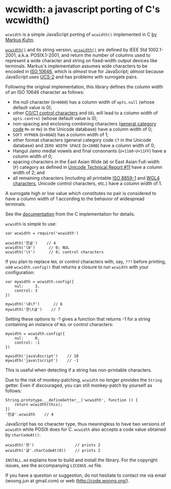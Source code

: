 wcwidth: a javascript porting of C's wcwidth()
==============================================

`wcwidth` is a simple JavaScript porting of `wcwidth()` implemented in C
[by Markus Kuhn](http://www.cl.cam.ac.uk/~mgk25/ucs/wcwidth.c).

[`wcwidth()`](http://www.opengroup.org/onlinepubs/007904975/functions/wcwidth.html)
and its string version,
[`wcswidth()`](http://www.opengroup.org/onlinepubs/007904975/functions/wcswidth.html)
are defined by IEEE Std 1002.1-2001, a.k.a. POSIX.1-2001, and return the number
of columns used to represent a wide character and string on fixed-width output
devices like terminals. Markus's implementation assumes wide characters to be
encoded in [ISO 10646](http://en.wikipedia.org/wiki/Universal_Character_Set),
which is _almost_ true for JavaScript; _almost_ because JavaScript uses
[UCS-2](http://en.wikipedia.org/wiki/UTF-16) and has problems with surrogate
pairs.

Following the original implementation, this library defines the column width of
an ISO 10646 character as follows:
- the null character (`U+0000`) has a column width of `opts.null` (whose
  default value is 0);
- other
  [C0/C1 control characters](http://en.wikipedia.org/wiki/C0_and_C1_control_codes)
  and `DEL` will lead to a column width of `opts.control` (whose default value
  is 0);
- non-spacing and enclosing combining characters
  ([general category code](http://www.unicode.org/reports/tr44/#GC_Values_Table)
  `Mn` or `Me`) in the Unicode database) have a column width of 0;
- `SOFT HYPHEN` (`U+00AD`) has a column width of 1;
- other format characters (general category code `Cf` in the Unicode database)
  and `ZERO WIDTH SPACE` (`U+200B`) have a column width of 0;
- Hangul Jamo medial vowels and final consonants (`U+1160`-`U+11FF`) have a
  column width of 0;
- spacing characters in the East Asian Wide (`W`) or East Asian Full-width
  (`F`) category as defined in
  [Unicode Technical Report #11](http://www.unicode.org/reports/tr11/) have a
  column width of 2; and
- all remaining characters (including all printable
  [ISO 8859-1](http://en.wikipedia.org/wiki/ISO/IEC_8859-1) and
  [WGL4 characters](http://en.wikipedia.org/wiki/Windows_Glyph_List_4), Unicode
  control characters, etc.) have a column width of 1.

A surrogate high or low value which constitutes no pair is considered to have a
column width of 1 according to the behavior of widespread terminals.

See the
[documentation](https://github.com/mycoboco/wcwidth/blob/master/doc/index.md)
from the C implementation for details.

`wcwidth` is simple to use:

    var wcwidth = require('wcwidth')

    wcwidth('한글')    // 4
    wcwidth('\0')      // 0; NUL
    wcwidth('\t')      // 0; control characters

If you plan to replace `NUL` or control characters with, say, `???` before
printing, use `wcwidth.config()` that returns a closure to run `wcwidth` with
your configuration:

    var mywidth = wcwidth.config({
        nul:     3,
        control: 3
    })

    mywidth('\0\f')      // 6
    mywidth('한\t글')    // 7

Setting these options to -1 gives a function that returns -1 for a string
containing an instance of `NUL` or control characters:

    mywidth = wcwidth.config({
        nul:     0,
        control: -1
    })

    mywidth('java\0script')    // 10
    mywidth('java\tscript')    // -1

This is useful when detecting if a string has non-printable characters.

Due to the risk of monkey-patching, `wcwidth` no longer provides the `String`
getter. Even if discouraged, you can still monkey-patch by yourself as follows:

    String.prototype.__defineGetter__('wcwidth', function () {
        return wcwidth(this);
    })
    '한글'.wcwidth    // 4

JavaScript has no character type, thus meaningless to have two versions of
`wcwidth` while POSIX does for C. `wcwidth` also accepts a code value obtained
by `charCodeAt()`:

    wcwidth('한')                  // prints 2
    wcwidth('글'.charCodeAt(0))    // prints 2

`INSTALL.md` explains how to build and install the library. For the copyright
issues, see the accompanying `LICENSE.md` file.

If you have a question or suggestion, do not hesitate to contact me via email
(woong.jun at gmail.com) or web (http://code.woong.org/).
